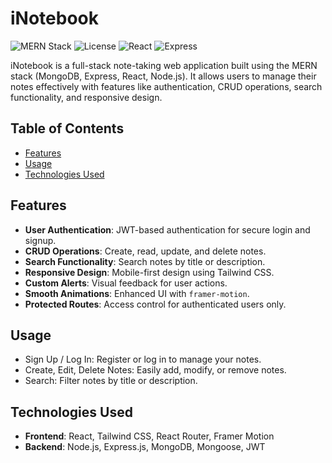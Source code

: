 # iNotebook

![MERN Stack](https://img.shields.io/badge/Stack-MERN-blue)
![License](https://img.shields.io/badge/License-MIT-green)
![React](https://img.shields.io/badge/React-v18.2.0-blue)
![Express](https://img.shields.io/badge/Express-v4.18.2-lightgrey)

iNotebook is a full-stack note-taking web application built using the MERN stack (MongoDB, Express, React, Node.js). It allows users to manage their notes effectively with features like authentication, CRUD operations, search functionality, and responsive design.

## Table of Contents

- [Features](#features)
- [Usage](#usage)
- [Technologies Used](#technologies-used)
## Features

- **User Authentication**: JWT-based authentication for secure login and signup.
- **CRUD Operations**: Create, read, update, and delete notes.
- **Search Functionality**: Search notes by title or description.
- **Responsive Design**: Mobile-first design using Tailwind CSS.
- **Custom Alerts**: Visual feedback for user actions.
- **Smooth Animations**: Enhanced UI with `framer-motion`.
- **Protected Routes**: Access control for authenticated users only.

## Usage

- Sign Up / Log In: Register or log in to manage your notes.
- Create, Edit, Delete Notes: Easily add, modify, or remove notes.
- Search: Filter notes by title or description.

## Technologies Used

- **Frontend**: React, Tailwind CSS, React Router, Framer Motion
- **Backend**: Node.js, Express.js, MongoDB, Mongoose, JWT